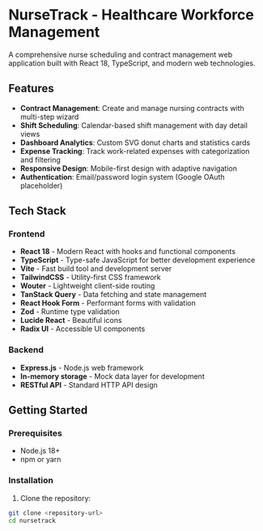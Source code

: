 # NurseTrack - Healthcare Workforce Management

A comprehensive nurse scheduling and contract management web application built with React 18, TypeScript, and modern web technologies.

## Features

- **Contract Management**: Create and manage nursing contracts with multi-step wizard
- **Shift Scheduling**: Calendar-based shift management with day detail views
- **Dashboard Analytics**: Custom SVG donut charts and statistics cards
- **Expense Tracking**: Track work-related expenses with categorization and filtering
- **Responsive Design**: Mobile-first design with adaptive navigation
- **Authentication**: Email/password login system (Google OAuth placeholder)

## Tech Stack

### Frontend
- **React 18** - Modern React with hooks and functional components
- **TypeScript** - Type-safe JavaScript for better development experience
- **Vite** - Fast build tool and development server
- **TailwindCSS** - Utility-first CSS framework
- **Wouter** - Lightweight client-side routing
- **TanStack Query** - Data fetching and state management
- **React Hook Form** - Performant forms with validation
- **Zod** - Runtime type validation
- **Lucide React** - Beautiful icons
- **Radix UI** - Accessible UI components

### Backend
- **Express.js** - Node.js web framework
- **In-memory storage** - Mock data layer for development
- **RESTful API** - Standard HTTP API design

## Getting Started

### Prerequisites
- Node.js 18+ 
- npm or yarn

### Installation

1. Clone the repository:
```bash
git clone <repository-url>
cd nursetrack
